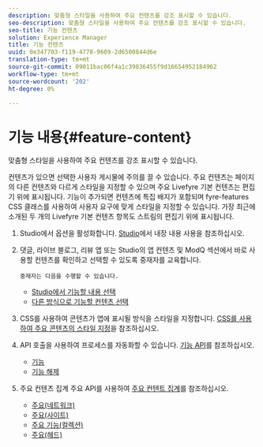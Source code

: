 ```yaml
---
description: 맞춤형 스타일을 사용하여 주요 컨텐츠를 강조 표시할 수 있습니다.
seo-description: 맞춤형 스타일을 사용하여 주요 컨텐츠를 강조 표시할 수 있습니다.
seo-title: 기능 컨텐츠
solution: Experience Manager
title: 기능 컨텐츠
uuid: 0e347703-f119-4778-9609-2d6500844d6e
translation-type: tm+mt
source-git-commit: 09011bac06f4a1c39836455f9d16654952184962
workflow-type: tm+mt
source-wordcount: '202'
ht-degree: 0%

---
```



# 기능 내용{#feature-content}

맞춤형 스타일을 사용하여 주요 컨텐츠를 강조 표시할 수 있습니다.

컨텐츠가 있으면 선택한 사용자 게시물에 주의를 끌 수 있습니다. 주요 컨텐츠는 페이지의 다른 컨텐츠와 다르게 스타일을 지정할 수 있으며 주요 Livefyre 기본 컨텐츠는 편집기 위에 표시됩니다. 기능이 추가되면 컨텐츠에 특집 배지가 포함되며 fyre-features CSS 클래스를 사용하여 사용자 요구에 맞게 스타일을 지정할 수 있습니다. 가장 최근에 소개된 두 개의 Livefyre 기본 컨텐츠 항목도 스트림의 편집기 위에 표시됩니다.

1. Studio에서 옵션을 활성화합니다. [Studio](/help/using/c-features-livefyre/c-content-collection-tags/t-enable-featuring-content-in-studio.md#t_enable_featuring_content_in_studio)에서 내장 내용 사용을 참조하십시오.
1. 댓글, 라이브 블로그, 리뷰 앱 또는 Studio의 앱 컨텐츠 및 ModQ 섹션에서 바로 사용할 컨텐츠를 확인하고 선택할 수 있도록 중재자를 교육합니다.

       중재자는 다음을 수행할 수 있습니다.
   
   * [Studio에서 기능할 내용 선택](/help/using/c-features-livefyre/c-content-collection-tags/t-select-content-to-feature-from-studio.md#select_content_to_feature_from_studio)
   * [다른 방식으로 기능할 컨텐츠 선택](/help/using/c-features-livefyre/c-content-collection-tags/t-select-content-to-feature.md#t_select_content_to_feature)

1. CSS를 사용하여 콘텐츠가 앱에 표시될 방식을 스타일을 지정합니다. [CSS를 사용하여 주요 콘텐츠의 스타일 지정](/help/implementation/c-app-customizations/c-use-css-to-style-featured-content.md)을 참조하십시오.
1. API 호출을 사용하여 프로세스를 자동화할 수 있습니다. [기능 API](/help/implementation/c-app-customizations/c-feature-apis.md)를 참조하십시오.

   * [기능](#c_feature_apis/section_jpw_nqw_xz)
   * [기능 해제](#c_feature_apis/section_knh_mqw_xz)

1. 주요 컨텐츠 집계 주요 API를 사용하여 [주요 컨텐트 집계](/help/implementation/c-app-customizations/c-aggregated-featured-content-using-the-featured-apis.md)를 참조하십시오.

   * [주요(네트워크)](/help/implementation/c-app-customizations/c-aggregated-featured-content-using-the-featured-apis.md#section_cgm_1nw_xz)
   * [주요(사이트)](/help/implementation/c-app-customizations/c-aggregated-featured-content-using-the-featured-apis.md#section_lq5_ymw_xz)
   * [주요 기능(컬렉션)](/help/implementation/c-app-customizations/c-aggregated-featured-content-using-the-featured-apis.md#section_kgc_xmw_xz)
   * [주요(헤드)](/help/implementation/c-app-customizations/c-aggregated-featured-content-using-the-featured-apis.md#section_n4b_lmw_xz)


